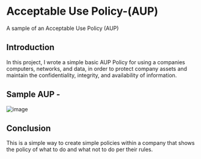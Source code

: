 # Acceptable Use Policy-(AUP)
A sample of an Acceptable Use Policy (AUP) 

## Introduction

In this project, I wrote a simple basic AUP Policy for using a companies computers, networks, and data, in order to protect company assets and maintain the confidentiality, integrity, and availability of information. 



## Sample AUP - 
![image](https://github.com/user-attachments/assets/57d88de0-48b6-48cd-a5ff-f757c5b593b4)

## Conclusion

This is a simple way to create simple policies within a company that shows the policy of what to do and what not to do per their rules. 

